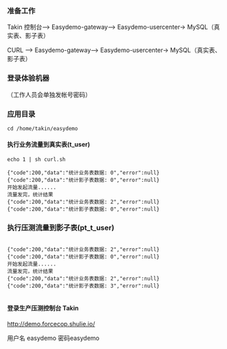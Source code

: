 ### 准备工作

Takin 控制台--> Easydemo-gateway--> Easydemo-usercenter-> MySQL（真实表、影子表）

CURL --> Easydemo-gateway--> Easydemo-usercenter-> MySQL（真实表、影子表）


### 登录体验机器
（工作人员会单独发帐号密码）

### 应用目录
    cd /home/takin/easydemo  

#### 执行业务流量到真实表(t_user)    
```
echo 1 | sh curl.sh

{"code":200,"data":"统计业务表数据: 0","error":null}
{"code":200,"data":"统计影子表数据: 0","error":null}
开始发起流量......
流量发完，统计结果
{"code":200,"data":"统计业务表数据: 2","error":null}
{"code":200,"data":"统计影子表数据: 0","error":null}

``` 

### 执行压测流量到影子表(pt_t_user)
``` echo 2 | sh curl.sh

{"code":200,"data":"统计业务表数据: 2","error":null}
{"code":200,"data":"统计影子表数据: 0","error":null}
开始发起流量......
流量发完，统计结果
{"code":200,"data":"统计业务表数据: 2","error":null}
{"code":200,"data":"统计影子表数据: 3","error":null}
 
```

#### 登录生产压测控制台 Takin
http://demo.forcecop.shulie.io/  

用户名 easydemo 密码easydemo



